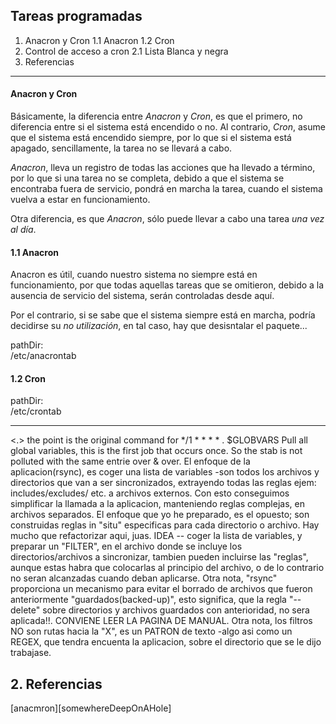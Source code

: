 ## Tareas programadas

1. Anacron y Cron
	1.1 Anacron
	1.2 Cron
2. Control de acceso a cron
	2.1 Lista Blanca y negra
7. Referencias

---
#### Anacron y Cron

Básicamente, la diferencia entre _Anacron_ y _Cron_, es que el primero, no
diferencia entre si el sistema está encendido o no. Al contrario, _Cron_, asume
que el sistema está encendido siempre, por lo que si el sistema está apagado,
sencillamente, la tarea no se llevará a cabo.

_Anacron_, lleva un registro de todas las acciones que ha llevado a término,
por lo que si una tarea no se completa, debido a que el sistema se encontraba 
fuera de servicio, pondrá en marcha la tarea, cuando el sistema vuelva a estar
en funcionamiento.

Otra diferencia, es que _Anacron_, sólo puede llevar a cabo una tarea _una vez al
día_.

#### 1.1 Anacron

Anacron es útil, cuando nuestro sistema no siempre está en funcionamiento, por que
todas aquellas tareas que se omitieron, debido a la ausencia de servicio del sistema,
serán controladas desde aquí.

Por el contrario, si se sabe que el sistema siempre está en marcha, podría decidirse
su _no utilización_, en tal caso, hay que desisntalar el paquete...

pathDir:  
		/etc/anacrontab  

#### 1.2 Cron



pathDir:  
		/etc/crontab

---
<.> the point is the original command for <source>
 */1 * * * *	. $GLOBVARS
 Pull all global variables, this is the first job that occurs once. So the stab is not polluted with the same entrie over & over.
 El enfoque de la aplicacion(rsync), es coger una lista de variables -son todos los archivos y directorios que van a ser sincronizados, extrayendo todas las reglas ejem: includes/excludes/ etc. a archivos externos. Con esto conseguimos simplificar la llamada a la aplicacion, manteniendo reglas complejas, en archivos separados. 
 El enfoque que yo he preparado, es el opuesto; son construidas reglas in "situ" especificas para cada directorio o archivo. Hay mucho que refactorizar aqui, juas.
 IDEA -- coger la lista de variables, y preparar un "FILTER", en el archivo donde se incluye los directorios/archivos a sincronizar, tambien pueden incluirse las "reglas", aunque estas habra que colocarlas al principio del archivo, o de lo contrario no seran alcanzadas cuando deban aplicarse.
 Otra nota, "rsync" proporciona un mecanismo para evitar el borrado de archivos que fueron anteriormente "guardados(backed-up)", esto significa, que la regla "--delete" sobre directorios y archivos guardados con anterioridad, no sera aplicada!!. CONVIENE LEER LA PAGINA DE MANUAL.
 Otra nota, los filtros NO son rutas hacia la "X", es un PATRON de texto -algo asi como un REGEX, que tendra encuenta la aplicacion, sobre el directorio que se le dijo trabajase.



## 2. Referencias
[anacmron][somewhereDeepOnAHole]
